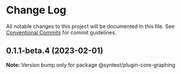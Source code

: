 # Change Log

All notable changes to this project will be documented in this file.
See [Conventional Commits](https://conventionalcommits.org) for commit guidelines.

## 0.1.1-beta.4 (2023-02-01)

**Note:** Version bump only for package @syntest/plugin-core-graphing
